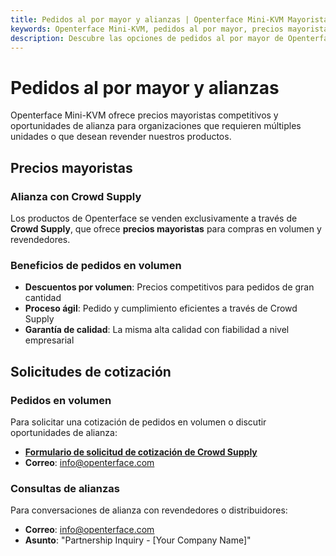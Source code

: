 ```yaml
---
title: Pedidos al por mayor y alianzas | Openterface Mini-KVM Mayorista
keywords: Openterface Mini-KVM, pedidos al por mayor, precios mayoristas, alianzas con revendedores, programas de distribuidores, precios para empresas, Crowd Supply mayorista, soluciones KVM en volumen
description: Descubre las opciones de pedidos al por mayor de Openterface con precios mayoristas a través de Crowd Supply. Conoce las oportunidades de alianzas para revendedores y distribuidores en despliegues empresariales.
---
```


# Pedidos al por mayor y alianzas

Openterface Mini-KVM ofrece precios mayoristas competitivos y oportunidades de alianza para organizaciones que requieren múltiples unidades o que desean revender nuestros productos.

## Precios mayoristas

### Alianza con Crowd Supply
Los productos de Openterface se venden exclusivamente a través de **Crowd Supply**, que ofrece **precios mayoristas** para compras en volumen y revendedores.

### Beneficios de pedidos en volumen
- **Descuentos por volumen**: Precios competitivos para pedidos de gran cantidad
- **Proceso ágil**: Pedido y cumplimiento eficientes a través de Crowd Supply
- **Garantía de calidad**: La misma alta calidad con fiabilidad a nivel empresarial

## Solicitudes de cotización

### Pedidos en volumen
Para solicitar una cotización de pedidos en volumen o discutir oportunidades de alianza:

- **[Formulario de solicitud de cotización de Crowd Supply](https://www.crowdsupply.com/contact/need-quote)**
- **Correo**: [info@openterface.com](mailto:info@openterface.com)

### Consultas de alianzas
Para conversaciones de alianza con revendedores o distribuidores:

- **Correo**: [info@openterface.com](mailto:info@openterface.com)
- **Asunto**: "Partnership Inquiry - [Your Company Name]"


